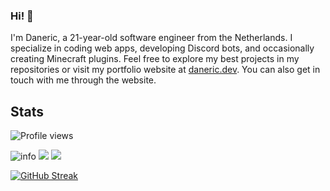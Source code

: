 ### Hi! 👋
I'm Daneric, a 21-year-old software engineer from the Netherlands. I specialize in coding web apps, developing Discord bots, and occasionally creating Minecraft plugins. Feel free to explore my best projects in my repositories or visit my portfolio website at [daneric.dev](https://daneric.dev). You can also get in touch with me through the website.

## Stats
![Profile views](https://komarev.com/ghpvc/?username=Danericnetwork&style=flat-square&color=blue) 

![info](https://github-profile-summary-cards.vercel.app/api/cards/profile-details?username=danericnetwork&theme=github)
![](https://github-profile-summary-cards.vercel.app/api/cards/stats?username=danericnetwork&theme=github)
![](https://github-profile-summary-cards.vercel.app/api/cards/productive-time?username=danericnetwork&theme=github&utcOffset=2)

[![GitHub Streak](https://github-readme-streak-stats.herokuapp.com?user=DanericNetwork&theme=github-light)](https://git.io/streak-stats)
